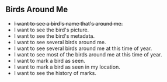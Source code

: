 Birds Around Me
---------------
* ~~I want to see a bird's name that's around me.~~
* I want to see the bird's picture.
* I want to see the bird's metadata.
* I want to see several birds around me.
* I want to see several birds around me at this time of year.
* I want to see most of the birds around me at this time of year.
* I want to mark a bird as seen.
* I want to mark a bird as seen in my location.
* I want to see the history of marks.

